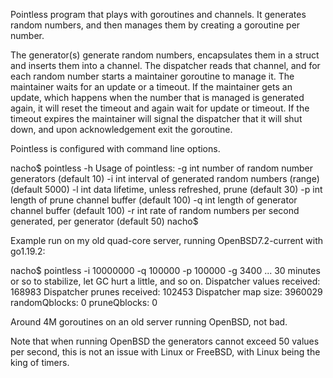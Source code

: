Pointless program that plays with goroutines and channels.
It generates random numbers, and then manages them by creating a goroutine per number.

The generator(s) generate random numbers, encapsulates them in a struct and inserts them into a channel.
The dispatcher reads that channel, and for each random number starts a maintainer goroutine to manage it.
The maintainer waits for an update or a timeout. If the maintainer gets an update, which happens when the number that is managed is generated again, it will reset the timeout and again wait for update or timeout. If the timeout expires the maintainer will signal the dispatcher that it will shut down, and upon acknowledgement exit the goroutine.

Pointless is configured with command line options.

nacho$ pointless -h
Usage of pointless:
  -g int
        number of random number generators (default 10)
  -i int
        interval of generated random numbers (range) (default 5000)
  -l int
        data lifetime, unless refreshed, prune (default 30)
  -p int
        length of prune channel buffer (default 100)
  -q int
        length of generator channel buffer (default 100)
  -r int
        rate of random numbers per second generated, per generator (default 50)
nacho$

Example run on my old quad-core server, running OpenBSD7.2-current with go1.19.2:

nacho$ pointless -i 10000000 -q 100000 -p 100000 -g 3400
... 30 minutes or so to stabilize, let GC hurt a little, and so on.
Dispatcher values received: 168983
Dispatcher prunes received: 102453
Dispatcher map size: 3960029
randomQblocks: 0
pruneQblocks:  0

Around 4M goroutines on an old server running OpenBSD, not bad.

Note that when running OpenBSD the generators cannot exceed 50 values per second,
this is not an issue with Linux or FreeBSD, with Linux being the king of timers.


